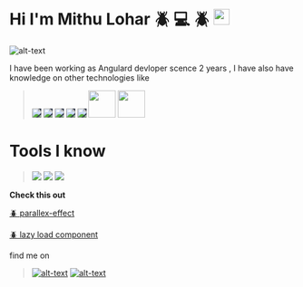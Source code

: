 # Hi I'm Mithu Lohar :beetle: :computer: :beetle:  <img src="https://img.icons8.com/color/48/000000/angularjs.png" style="height:28px;width:28px;"/>

![alt-text](https://images8.alphacoders.com/115/1156488.png)

I have been working as Angulard devloper scence 2 years , I have also have knowledge on other technologies like 


> <img src="https://img.icons8.com/color/48/000000/python--v1.png" style="background-color: #3b4252;"/> <img src="https://img.icons8.com/color/48/000000/django.png" style="background-color: #3b4252;"/> <img src="https://img.icons8.com/doodle/48/000000/svetle.png" style="background-color: #3b4252;"/> <img src="https://img.icons8.com/color/48/000000/firebase.png" style="background-color: #3b4252;"/> <img src="https://img.icons8.com/color/48/000000/webpack.png" style="background-color: #3b4252;"/> <img src="https://logos-download.com/wp-content/uploads/2016/09/Sass_logo.png" style="height:48px;width:48px;" style="background-color: #3b4252;"/> <img src="https://raw.githubusercontent.com/webmaxru/progressive-web-apps-logo/master/pwalogo.svg" style="height: 48px;width: 48px;">


# Tools I know 

> <img src="https://img.icons8.com/color/48/000000/slack-new.png"/> <img src="https://img.icons8.com/color/48/000000/figma--v1.png"/> <img src="https://img.icons8.com/dusk/48/000000/postman-api.png"/>



**Check this out**

[:beetle: parallex-effect](https://mithulohar.github.io/parallax-deployed/)

[:beetle: lazy load component](https://city-quiz-f793c.web.app/)


find me on 

>  [![alt-text](https://img.icons8.com/fluency/48/000000/linkedin.png)](https://www.linkedin.com/in/mithu-lohar-69a95717a) [![alt-text](https://img.icons8.com/color/48/000000/instagram-new.png)](https://www.instagram.com/mithulohar/)









